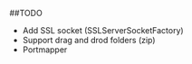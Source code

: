 ##TODO  

* Add SSL socket (SSLServerSocketFactory)
* Support drag and drod folders (zip)
* Portmapper